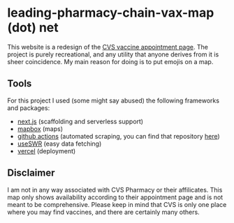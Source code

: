 # leading-pharmacy-chain-vax-map (dot) net

This website is a redesign of the [CVS vaccine appointment page](https://www.cvs.com/immunizations/covid-19-vaccine). The project is purely recreational, and
any utility that anyone derives from it is sheer coincidence. My main reason for doing is to put emojis on a map.

## Tools

For this project I used (some might say abused) the following frameworks and packages:

- [next.js](https://nextjs.org/) (scaffolding and serverless support)
- [mapbox](https://www.mapbox.com/) (maps)
- [github actions](https://github.com/features/actions) (automated scraping, you can find that repository [here](https://github.com/bora-uyumazturk/scrape-covid-availability))
- [useSWR](https://swr.vercel.app/) (easy data fetching)
- [vercel](https://vercel.com/dashboard) (deployment)

## Disclaimer

I am not in any way associated with CVS Pharmacy or their affilicates. This map only shows availability according to their appointment page and is not meant
to be comprehensive. Please keep in mind that CVS is only one place where you may find vaccines, and there are certainly many others. 
